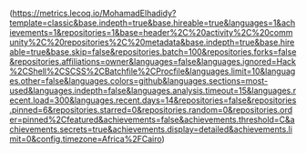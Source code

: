 (https://metrics.lecoq.io/MohamadElhadidy?template=classic&base.indepth=true&base.hireable=true&languages=1&achievements=1&repositories=1&base=header%2C%20activity%2C%20community%2C%20repositories%2C%20metadata&base.indepth=true&base.hireable=true&base.skip=false&repositories.batch=100&repositories.forks=false&repositories.affiliations=owner&languages=false&languages.ignored=Hack%2CShell%2CSCSS%2CBatchfile%2CProcfile&languages.limit=10&languages.other=false&languages.colors=github&languages.sections=most-used&languages.indepth=false&languages.analysis.timeout=15&languages.recent.load=300&languages.recent.days=14&repositories=false&repositories.pinned=6&repositories.starred=0&repositories.random=0&repositories.order=pinned%2Cfeatured&achievements=false&achievements.threshold=C&achievements.secrets=true&achievements.display=detailed&achievements.limit=0&config.timezone=Africa%2FCairo)
